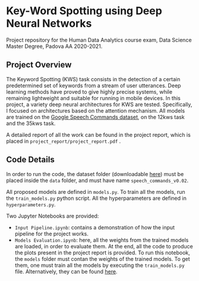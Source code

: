 # Key-Word Spotting using Deep Neural Networks

Project repository for the Human Data Analytics course exam, Data Science Master Degree, Padova AA 2020-2021.

## Project Overview

The Keyword Spotting (KWS) task consists in the detection of a certain predetermined set of keywords from a stream of user utterances. Deep learning methods have proved to give highly precise systems, while remaining lightweight and suitable for running in mobile devices.
In this project, a variety deep neural architectures for KWS are tested. Specifically, I focused on architectures based on the attention mechanism. All models are trained on the [Google Speech Commands dataset](https://www.tensorflow.org/datasets/catalog/speech_commands?hl=en), on the 12kws task and the 35kws task.

A detailed report of all the work can be found in the project report, which is placed in `project_report/project_report.pdf` .

## Code Details

In order to run the code, the dataset folder (downloadable [here](http://download.tensorflow.org/data/speech_commands_test_set_v0.02.tar.gz)) must be placed inside the `data` folder, and must have name `speech_commands_v0.02`.

All proposed models are defined in `models.py`. To train all the models, run the `train_models.py` python script. All the hyperparameters are defined in `hyperparameters.py`.

Two Jupyter Notebooks are provided:
 - `Input Pipeline.ipynb`: contains a demonstration of how the input pipeline for the project works. 
 - `Models Evaluation.ipynb`: here, all the weights from the trained models are loaded, in order to evaluate them. At the end, all the code to produce the plots present in the project report is provided. To run this notebook, the `models` folder must contan the weights of the trained models. To get them, one must train all the models by executing the `train_models.py` file. Alternatively, they can be found [here](https://drive.google.com/file/d/1c74-zhuSnt1hY_qqpew3TAvMFKTK3VdD/view?usp=sharing).

